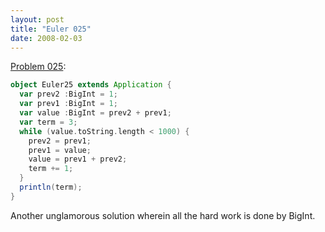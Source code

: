 ```yaml
---
layout: post
title: "Euler 025"
date: 2008-02-03
---
```


[Problem 025]\:

```scala
object Euler25 extends Application {
  var prev2 :BigInt = 1;
  var prev1 :BigInt = 1;
  var value :BigInt = prev2 + prev1;
  var term = 3;
  while (value.toString.length < 1000) {
    prev2 = prev1;
    prev1 = value;
    value = prev1 + prev2;
    term += 1;
  }
  println(term);
}
```
Another unglamorous solution wherein all the hard work is done by BigInt.



[Problem 025]: http://projecteuler.net/index.php?section=problems&id=25
